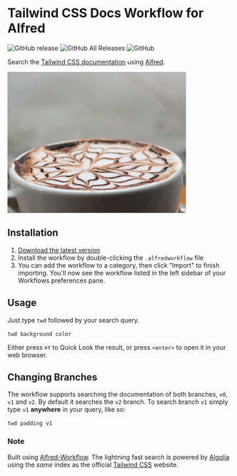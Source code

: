 # Tailwind CSS Docs Workflow for Alfred

![GitHub release](https://img.shields.io/github/release/techouse/alfred-tailwindcss-docs.svg)
![GitHub All Releases](https://img.shields.io/github/downloads/techouse/alfred-tailwindcss-docs/total.svg)
![GitHub](https://img.shields.io/github/license/techouse/alfred-tailwindcss-docs.svg)


Search the [Tailwind CSS documentation](https://tailwindcss.com/docs/) using [Alfred](https://www.alfredapp.com/).

![demo](demo.gif)

## Installation

1. [Download the latest version](https://github.com/techouse/alfred-tailwindcss-docs/releases/latest)
2. Install the workflow by double-clicking the `.alfredworkflow` file
3. You can add the workflow to a category, then click "Import" to finish importing. You'll now see the workflow listed in the left sidebar of your Workflows preferences pane.

## Usage

Just type `twd` followed by your search query.

```
twd background color
```

Either press `⌘Y` to Quick Look the result, or press `<enter>` to open it in your web browser.

## Changing Branches

The workflow supports searching the documentation of both branches, `v0`, `v1` and `v2`.
By default it searches the `v2` branch. To search branch `v1` simply type `v1` **anywhere** in your query, like so:

```
twd padding v1
```

### Note

Built using [Alfred-Workflow](https://github.com/deanishe/alfred-workflow).
The lightning fast search is powered by [Algolia](https://www.algolia.com) using the _same_ index as the official [Tailwind CSS](https://tailwindcss.com/) website.
